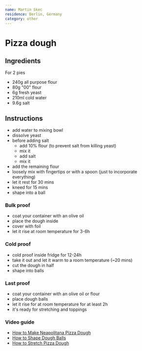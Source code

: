 ```yaml
---
name: Martin Skec
residence: Berlin, Germany
category: other
---
```


# Pizza dough

## Ingredients

For 2 pies
* 240g all purpose flour
* 80g "00" flour
* 6g fresh yeast
* 210ml cold water
* 9.6g salt


## Instructions

* add water to mixing bowl
* dissolve yeast
* before adding salt
  * add 10% flour (to prevent salt from killing yeast)
  * mix it
  * add salt
  * mix it
* add the remaining flour
* loosely mix with fingertips or with a spoon (just to incorporate everything)
* let it rest for 30 mins 
* kneed for 15 mins
* shape into a ball
  
### Bulk proof
* coat your container with an olive oil
* place the dough inside
* cover with foil
* let it rise at room temperature for 3-6h
  
### Cold proof
* cold proof inside fridge for 12-24h 
* take it out and let it warm to a room temperature (~20 mins)
* cut the dough in half
* shape into balls

### Last proof
* coat your container with an olive oil or flour
* place dough balls 
* let it rise for at room temperature for at least 2h
* it's ready for stretching and toppings

### Video guide

* [How to Make Neapolitana Pizza Dough](https://youtu.be/HkXojFU_LrE)
* [How to Shape Dough Balls](https://www.youtube.com/watch?v=v5t5MEZt6LM)
* [How to Stretch Pizza Dough](https://www.youtube.com/watch?v=9f9-xTcKzZo)